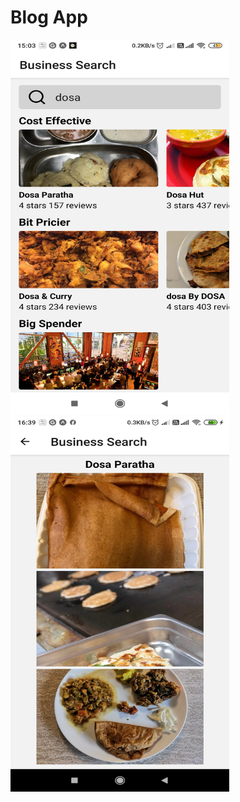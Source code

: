 # Blog App

<div style="flex-direction:row;">
<img src="https://github.com/javamultiplex/react-native/blob/master/food/home_screen.jpg" width="350" height="600">
<img src="https://github.com/javamultiplex/react-native/blob/master/food/result_show_screen.jpg" width="350" height="600" style="align-self:flex-end;">
<div>
